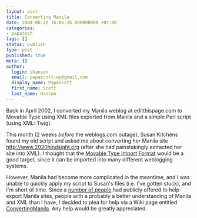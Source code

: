 ```yaml
---
layout: post
title: Converting Manila
date: 2004-06-22 16:06:26.000000000 +02:00
categories:
- papatech
tags: []
status: publish
type: post
published: true
meta: {}
author:
  login: shanson
  email: papascott-wp@gmail.com
  display_name: PapaScott
  first_name: Scott
  last_name: Hanson
---
```

<p>Back in April 2002, I converted my Manila weblog at editthispage.com to Movable Type using XML files exported from Manila and a simple Perl script (using XML::Twig).</p>
<p>This month (2 weeks <em>before</em> the weblogs.com outage), Susan Kitchens found my old script and asked me about converting her Manila site <a href="http://www.2020hindsight.org">http://www.2020hindsight.org</a> (after she had painstakingly extracted her site into XML). I thought that the <a href="http://www.movabletype.org/docs/mtimport.html">Movable Type Import Format</a> would be a good target, since it can be imported into many different weblogging systems.</p>
<p>However, Manila had become more complicated in the meantime, and I was unable to quickly apply my script to Susan's files (i.e. I've gotten stuck), and I'm short of time. Since a <a href="http://www.intertwingly.net/blog/2004/06/15/Archive-Restore">number of people</a> had publicly offered to help export Manila sites, people with a probably a better understanding of Manila and XML than I have, I decided to plea for help via a Wiki page entitled <a href="http://www.papascott.de/ConvertingManila">ConvertingManila</a>.  Any help would be greatly appreciated.</p>
